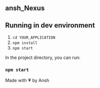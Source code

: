 ## ansh_Nexus

## Running in dev environment

1.  `cd YOUR_APPLICATION`
2.  `npm install`
3.  `npm start`

In the project directory, you can run:

### `npm start`

Made with 💗 by Ansh
